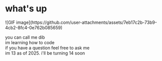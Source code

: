 <h1> what's up </h1>
![GIF image](https://github.com/user-attachments/assets/7eb17c2b-73b9-4cb2-8fc4-0e762b085659)
<p>you can call me dib <br> im learning how to code <br> if you have a question feel free to ask me <br> im 13 as of 2025. i'll be turning 14 soon  </p>
